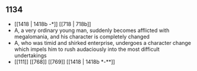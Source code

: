 ## 1134
- [[1418 | 1418b -*]] [[718 | 718b]] 
- A, a very ordinary young man, suddenly becomes afflicted with megalomania, and his character is completely changed
- A, who was timid and shirked enterprise, undergoes a character change which impels him to rush audaciously into the most difficult undertakings
- [[111]] [[768]] [[769]] [[1418 | 1418b *-**]] 

